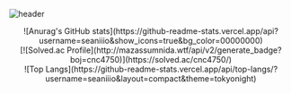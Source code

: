 ![header](https://capsule-render.vercel.app/api?type=Waving&color=auto&height=300&section=header&text=seaniiio&fontSize=90&fontColor=#531269)

<div align="center">
![Anurag's GitHub stats](https://github-readme-stats.vercel.app/api?username=seaniiio&show_icons=true&bg_color=00000000)
</div>
<div align="center">
[![Solved.ac Profile](http://mazassumnida.wtf/api/v2/generate_badge?boj=cnc4750)](https://solved.ac/cnc4750/)
</div>
<div align="center">
![Top Langs](https://github-readme-stats.vercel.app/api/top-langs/?username=seaniiio&layout=compact&theme=tokyonight)
</div>
<!--
**seaniiio/seaniiio** is a ✨ _special_ ✨ repository because its `README.md` (this file) appears on your GitHub profile.

Here are some ideas to get you started:

- 🔭 I’m currently working on ...
- 🌱 I’m currently learning ...
- 👯 I’m looking to collaborate on ...
- 🤔 I’m looking for help with ...
- 💬 Ask me about ...
- 📫 How to reach me: ...
- 😄 Pronouns: ...
- ⚡ Fun fact: ...
-->
